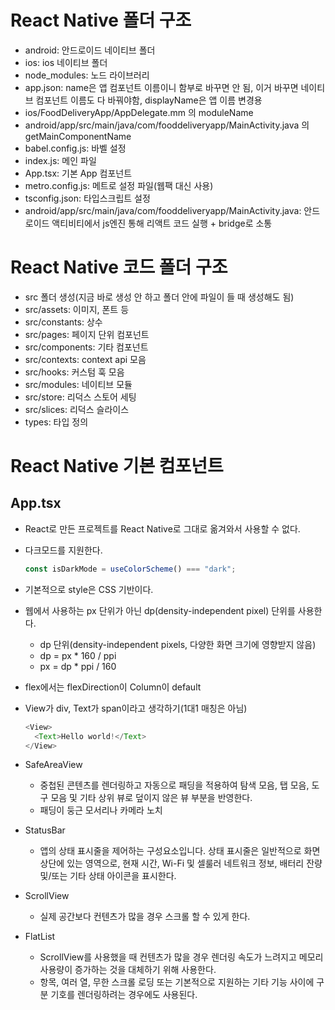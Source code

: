 # React Native 폴더 구조

- android: 안드로이드 네이티브 폴더
- ios: ios 네이티브 폴더
- node_modules: 노드 라이브러리
- app.json: name은 앱 컴포넌트 이름이니 함부로 바꾸면 안 됨, 이거 바꾸면 네이티브 컴포넌트 이름도 다 바꿔야함, displayName은 앱 이름 변경용
- ios/FoodDeliveryApp/AppDelegate.mm 의 moduleName
- android/app/src/main/java/com/fooddeliveryapp/MainActivity.java 의 getMainComponentName
- babel.config.js: 바벨 설정
- index.js: 메인 파일
- App.tsx: 기본 App 컴포넌트
- metro.config.js: 메트로 설정 파일(웹팩 대신 사용)
- tsconfig.json: 타입스크립트 설정
- android/app/src/main/java/com/fooddeliveryapp/MainActivity.java: 안드로이드 액티비티에서 js엔진 통해 리액트 코드 실행 + bridge로 소통

# React Native 코드 폴더 구조

- src 폴더 생성(지금 바로 생성 안 하고 폴더 안에 파일이 들 때 생성해도 됨)
- src/assets: 이미지, 폰트 등
- src/constants: 상수
- src/pages: 페이지 단위 컴포넌트
- src/components: 기타 컴포넌트
- src/contexts: context api 모음
- src/hooks: 커스텀 훅 모음
- src/modules: 네이티브 모듈
- src/store: 리덕스 스토어 세팅
- src/slices: 리덕스 슬라이스
- types: 타입 정의

# React Native 기본 컴포넌트

## App.tsx

- React로 만든 프로젝트를 React Native로 그대로 옮겨와서 사용할 수 없다.
- 다크모드를 지원한다.

  ```ts
  const isDarkMode = useColorScheme() === "dark";
  ```

- 기본적으로 style은 CSS 기반이다.
- 웹에서 사용하는 px 단위가 아닌 dp(density-independent pixel) 단위를 사용한다.
  - dp 단위(density-independent pixels, 다양한 화면 크기에 영향받지 않음)
  - dp = px \* 160 / ppi
  - px = dp \* ppi / 160
- flex에서는 flexDirection이 Column이 default
- View가 div, Text가 span이라고 생각하기(1대1 매칭은 아님)

  ```ts
  <View>
    <Text>Hello world!</Text>
  </View>
  ```

- SafeAreaView
  - 중첩된 콘텐츠를 렌더링하고 자동으로 패딩을 적용하여 탐색 모음, 탭 모음, 도구 모음 및 기타 상위 뷰로 덮이지 않은 뷰 부분을 반영한다.
  - 패딩이 둥근 모서리나 카메라 노치
- StatusBar
  - 앱의 상태 표시줄을 제어하는 ​​구성요소입니다. 상태 표시줄은 일반적으로 화면 상단에 있는 영역으로, 현재 시간, Wi-Fi 및 셀룰러 네트워크 정보, 배터리 잔량 및/또는 기타 상태 아이콘을 표시한다.
- ScrollView
  - 실제 공간보다 컨텐츠가 많을 경우 스크롤 할 수 있게 한다.
- FlatList
  - ScrollView를 사용했을 때 컨텐츠가 많을 경우 렌더링 속도가 느려지고 메모리 사용량이 증가하는 것을 대체하기 위해 사용한다.
  - 항목, 여러 열, 무한 스크롤 로딩 또는 기본적으로 지원하는 기타 기능 사이에 구분 기호를 렌더링하려는 경우에도 사용된다.
